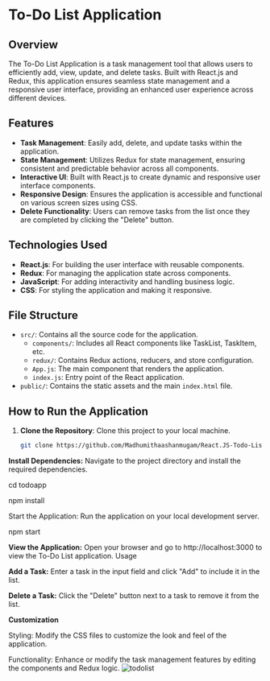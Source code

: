 # To-Do List Application

## Overview
The To-Do List Application is a task management tool that allows users to efficiently add, view, update, and delete tasks. Built with React.js and Redux, this application ensures seamless state management and a responsive user interface, providing an enhanced user experience across different devices.

## Features
- **Task Management**: Easily add, delete, and update tasks within the application.
- **State Management**: Utilizes Redux for state management, ensuring consistent and predictable behavior across all components.
- **Interactive UI**: Built with React.js to create dynamic and responsive user interface components.
- **Responsive Design**: Ensures the application is accessible and functional on various screen sizes using CSS.
- **Delete Functionality**: Users can remove tasks from the list once they are completed by clicking the "Delete" button.

## Technologies Used
- **React.js**: For building the user interface with reusable components.
- **Redux**: For managing the application state across components.
- **JavaScript**: For adding interactivity and handling business logic.
- **CSS**: For styling the application and making it responsive.

## File Structure
- `src/`: Contains all the source code for the application.
  - `components/`: Includes all React components like TaskList, TaskItem, etc.
  - `redux/`: Contains Redux actions, reducers, and store configuration.
  - `App.js`: The main component that renders the application.
  - `index.js`: Entry point of the React application.
- `public/`: Contains the static assets and the main `index.html` file.

## How to Run the Application
1. **Clone the Repository**: Clone this project to your local machine.
   ```bash
   git clone https://github.com/Madhumithaashanmugam/React.JS-Todo-List.git


**Install Dependencies:** Navigate to the project directory and install the required dependencies.

cd todoapp

npm install

Start the Application: Run the application on your local development server.

npm start

**View the Application:** Open your browser and go to http://localhost:3000 to view the To-Do List application.
Usage

**Add a Task:** Enter a task in the input field and click "Add" to include it in the list.

**Delete a Task:** Click the "Delete" button next to a task to remove it from the list.

**Customization**

Styling: Modify the CSS files to customize the look and feel of the application.

Functionality: Enhance or modify the task management features by editing the components and Redux logic.
![todolist](https://github.com/user-attachments/assets/6c3b8020-fd4a-46c1-8ea5-226cb8499e91)
